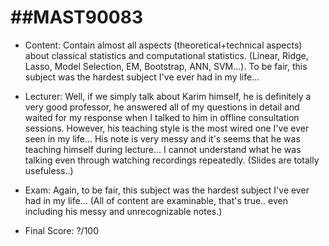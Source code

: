 # ##MAST90083
- Content: Contain almost all aspects (theoretical+technical aspects) about classical statistics and computational statistics. (Linear, Ridge, Lasso, Model Selection, EM, Bootstrap, ANN, SVM...). To be fair, this subject was the hardest subject I've ever had in my life...

- Lecturer: Well, if we simply talk about Karim himself, he is definitely a very good professor, he answered all of my questions in detail and waited for my response when I talked to him in offline consultation sessions. However, his teaching style is the most wired one I've ever seen in my life... His note is very messy and it's seems that he was teaching himself during lecture... I cannot understand what he was talking even through watching recordings repeatedly. (Slides are totally usefuless..)

- Exam: Again, to be fair, this subject was the hardest subject I've ever had in my life... (All of content are examinable, that's true.. even including his messy and unrecognizable notes.)

- Final Score: ?/100
